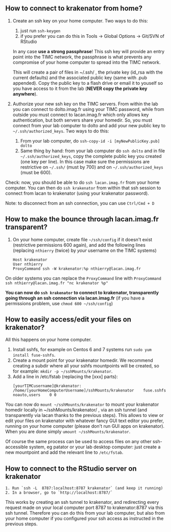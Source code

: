 ## How to connect to krakenator from home?

1. Create an ssh key on your home computer. Two ways to do this:
    1. just run `ssh-keygen`
    2. if you prefer you can do this in Tools -> Global Options -> Git/SVN of RStudio

    In any case <b>use a strong passphrase</b>! This ssh key will provide an entry point into the TIMC network, the passphrase is what prevents any compromise of your home computer to spread into the TIMC network.

    This will create a pair of files in ~/.ssh/ , the private key (id_rsa with the current defaults) and the associated public key (same with .pub appended). Copy the public key to a flash drive or email it to youself so you have access to it from the lab (<b>NEVER copy the private key anywhere</b>).

2. Authorize your new ssh key on the TIMC servers. From within the lab you can connect to dolto.imag.fr using your TIMC password, while from outside you must connect to lacan.imag.fr which only allows key authentication, but both servers share your homedir. So, you must connect from your lab computer to dolto and add your new public key to `~/.ssh/authorized_keys`. Two ways to do this:
    1. From your lab computer, do `ssh-copy-id -i [myNewPublicKey.pub] dolto`
    2. Same thing by hand: from your lab computer do `ssh dolto` and in file `~/.ssh/authorized_keys`, copy the complete public key you created (one key per line). In this case make sure the permissions are restrictive on `~/.ssh/` (must by 700) and on  `~/.ssh/authorized_keys` (must be 600).

Check: now, you should be able to do `ssh lacan.imag.fr` from your home computer. You can then do `ssh krakenator` from within that ssh session to connect from lacan to krakenator (using your krakenator password).

Note: to disconnect from an ssh connection, you can use `Ctrl/Cmd + D`


## How to make the bounce through lacan.imag.fr transparent?

1. On your home computer, create file `~/ssh/config` if it doesn't exist (restrictive permissions 600 again), and add the following lines (replacing `nthierry` (twice) by *your* username on the TIMC systems)
    ```
    Host krakenator
    User nthierry
    ProxyCommand ssh -W krakenator:%p nthierry@lacan.imag.fr 
    ```

On older systems you can replace the `ProxyCommand` line with
    ```
    ProxyCommand ssh nthierry@lacan.imag.fr "nc krakenator %p"
    ```
       
**You can now do `ssh krakenator` to connect to krakenator, transparently going through an ssh connection via lacan.imag.fr** (if you have a permissions problem, use `chmod 600 ~/ssh/config`)
    
    
## How to easily access/edit your files on krakenator?

All this happens on your home computer.
1. Install sshfs, for example on Centos 6 and 7 systems run `sudo yum install fuse-sshfs`.
1. Create a mount point for your krakenator homedir. We recommend creating a subdir where all your sshfs mountpoints will be created, so for example: `mkdir -p ~/sshMounts/krakenator`.
1. Add a line in /etc/fstab (replacing the [xxx] parts):
    ```
    [yourTIMCusername]@krakenator:    /home/[yourHomeComputerUsername]/sshMounts/krakenator    fuse.sshfs    noauto,users    0 0
    ```

You can now do `mount ~/sshMounts/krakenator` to mount your krakenator homedir locally in ~/sshMounts/krakenator/ , via an ssh tunnel (and transparently via lacan thanks to the previous steps). This allows to view or edit your files on krakenator with whatever fancy GUI text editor you prefer, running on your home computer (please don't run GUI apps on krakenator). When you are done simply `umount ~/sshMounts/krakenator`.

Of course the same process can be used to access files on any other ssh-accessible system, eg patator or your lab desktop computer: just create a new mountpoint and add the relevant line to `/etc/fstab`.


## How to connect to the RStudio server on krakenator

    1. Run `ssh -L  8787:localhost:8787 krakenator` (and keep it running)
    2. In a browser, go to `http://localhost:8787/`

This works by creating an ssh tunnel to krakenator, and redirecting every request made on your local computer port 8787 to krakenator:8787 via this ssh tunnel. Therefore you can do this from your lab computer, but also from your home computer if you configured your ssh access as instructed in the previous steps.
